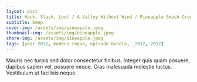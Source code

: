 ```yaml
---
layout: post
title: Hack, Slash, Loot / A Valley Without Wind / Pineapple Smash Crew
subtitle: beep
cover-img: /assets/img/pineapple.jpeg
thumbnail-img: /assets/img/pineapple.jpeg
share-img: /assets/img/pineapple.jpeg
tags: [year 2012, modern rogue, episode bundle, _2012, 2012]
---
```



Mauris nec turpis sed dolor consectetur finibus. Integer quis quam posuere, dapibus sapien vel, posuere neque. Cras malesuada molestie luctus. Vestibulum ut facilisis neque. 
